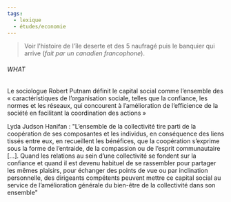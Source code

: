 ```yaml
---
tags:
  - lexique
  - études/economie
---
```

> Voir l'histoire de l'île deserte et des 5 naufragé puis le banquier qui arrive (*fait par un canadien francophone*).


###### WHAT
Le sociologue Robert Putnam définit le capital social comme l’ensemble des « caractéristiques de l’organisation sociale, telles que la confiance, les normes et les réseaux, qui concourent à l’amélioration de l’efficience de la société en facilitant la coordination des actions »

Lyda Judson Hanifan : "L’ensemble de la collectivité tire parti de la coopération de ses composantes et les individus, en conséquence des liens tissés entre eux, en recueillent les bénéfices, que la coopération s’exprime sous la forme de l’entraide, de la compassion ou de l’esprit communautaire […]. Quand les relations au sein d’une collectivité se fondent sur la confiance et quand il est devenu habituel de se rassembler pour partager les mêmes plaisirs, pour échanger des points de vue ou par inclination personnelle, des dirigeants compétents peuvent mettre ce capital social au service de l’amélioration générale du bien-être de la collectivité dans son ensemble" 



